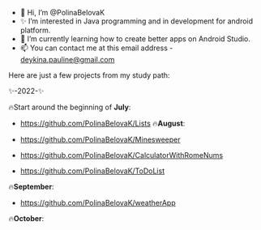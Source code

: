 - 👋 Hi, I’m @PolinaBelovaK 
- ✨ I’m interested in Java programming and in development for android platform.
- 🌱 I’m currently learning how to create better apps on Android Studio.
- 📫 You can contact me at this email address - deykina.pauline@gmail.com

Here are just a few projects from my study path:
 
 ✨-2022-✨

🔥Start around the beginning of <b>July</b>:

- https://github.com/PolinaBelovaK/Lists
🔥<b>August</b>:

- https://github.com/PolinaBelovaK/Minesweeper
- https://github.com/PolinaBelovaK/CalculatorWithRomeNums
- https://github.com/PolinaBelovaK/ToDoList

🔥<b>September</b>:

- https://github.com/PolinaBelovaK/weatherApp

🔥<b>October</b>:
